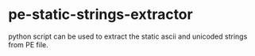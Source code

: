 # pe-static-strings-extractor
python script can be used to extract the static ascii and unicoded strings from PE file. 
